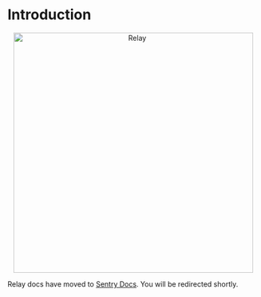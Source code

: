 # Introduction

<p align="center">
  <p align="center">
    <img src="https://github.com/getsentry/relay/blob/master/artwork/relay-logo.png?raw=true" alt="Relay" width="480">
  </p>
</p>

Relay docs have moved to [Sentry Docs](https://docs.sentry.io/product/relay/). You will be redirected shortly.

<meta http-equiv="refresh" content="5;url=https://docs.sentry.io/product/relay/" />
